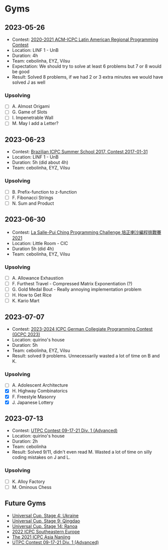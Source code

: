 # Gyms

## 2023-05-26

 - Contest: [2020-2021 ACM-ICPC Latin American Regional Programming Contest](https://codeforces.com/gym/103185)
 - Location: LINF 1 - UnB
 - Duration: 4h
 - Team: cebolinha, EYZ, Vilsu
 - Expectation: We should try to solve at least 6 problems but 7 or 8 would be good
 - Result: Solved 8 problems, if we had 2 or 3 extra minutes we would have solved J as well

### Upsolving
 - [ ] A. Almost Origami
 - [ ] G. Game of Slots
 - [ ] I. Impenetrable Wall
 - [ ] M. May I add a Letter?

## 2023-06-23

 - Contest: [Brazilian ICPC Summer School 2017, Contest 2017-01-31](https://codeforces.com/group/eqgxxTNwgd/contest/101245)
 - Location: LINF 1 - UnB
 - Duration: 5h (did about 4h)
 - Team: cebolinha, EYZ, Vilsu

### Upsolving
 - [ ] B. Prefix-function to z-function
 - [ ] F. Fibonacci Strings
 - [ ] N. Sum and Product

## 2023-06-30

 - Contest: [La Salle-Pui Ching Programming Challenge 培正喇沙編程挑戰賽 2021](https://codeforces.com/gym/103811/my)
 - Location: Little Room - CIC
 - Duration 5h (did 4h)
 - Team: cebolinha, EYZ, Vilsu

### Upsolving
 - [ ] A. Allowance Exhaustion
 - [ ] F. Furthest Travel - Compressed Matrix Exponentiation (?)
 - [ ] G. Gold Medal Bout - Really annoying implementation problem
 - [ ] H. How to Get Rice
 - [ ] K. Kario Mart

## 2023-07-07

 - Contest: [2023-2024 ICPC German Collegiate Programming Contest (GCPC 2023)](https://codeforces.com/gym/104466)
 - Location: quirino's house
 - Duration: 5h
 - Team: cebolinha, EYZ, Vilsu
 - Result: solved 9 problems. Unnecessarily wasted a lot of time on B and K.

### Upsolving
 - [ ] A. Adolescent Architecture
 - [X] H. Highway Combinatorics
 - [X] F. Freestyle Masonry
 - [X] J. Japanese Lottery

## 2023-07-13

 - Contest: [UTPC Contest 09-17-21 Div. 1 (Advanced)](https://codeforces.com/gym/103295)
 - Location: quirino's house
 - Duration: 2h
 - Team: cebolinha
 - Result: Solved 9/11, didn't even read M. Wasted a lot of time on silly coding mistakes on J and L.

### Upsolving
 - [ ] K. Alloy Factory
 - [ ] M. Ominous Chess

## Future Gyms

- [Universal Cup. Stage 4: Ukraine](https://codeforces.com/gym/104197)
- [Universal Cup. Stage 9: Qingdao](https://codeforces.com/gym/104270)
- [Universal Cup. Stage 14: Ranoa](https://codeforces.com/gym/104197)
- [2022 ICPC Southeastern Europe](https://codeforces.com/gym/104114)
- [The 2021 ICPC Asia Nanjing](https://codeforces.com/gym/103470)
- [UTPC Contest 09-17-21 Div. 1 (Advanced)](https://codeforces.com/gym/103295)
